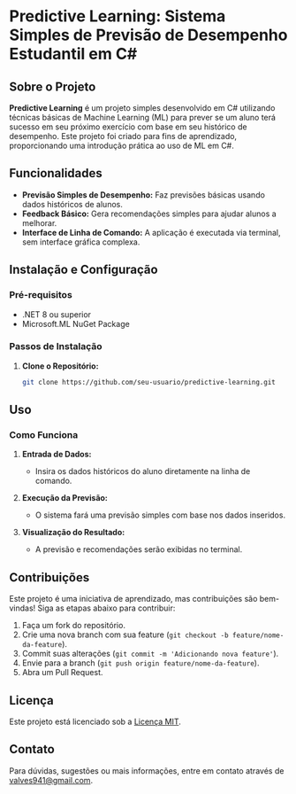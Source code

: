 # Predictive Learning: Sistema Simples de Previsão de Desempenho Estudantil em C#

## Sobre o Projeto

**Predictive Learning** é um projeto simples desenvolvido em C# utilizando técnicas básicas de Machine Learning (ML) para prever se um aluno terá sucesso em seu próximo exercício com base em seu histórico de desempenho. Este projeto foi criado para fins de aprendizado, proporcionando uma introdução prática ao uso de ML em C#.

## Funcionalidades

- **Previsão Simples de Desempenho:** Faz previsões básicas usando dados históricos de alunos.
- **Feedback Básico:** Gera recomendações simples para ajudar alunos a melhorar.
- **Interface de Linha de Comando:** A aplicação é executada via terminal, sem interface gráfica complexa.

## Instalação e Configuração

### Pré-requisitos

- .NET 8 ou superior
- Microsoft.ML NuGet Package

### Passos de Instalação

1. **Clone o Repositório:**
   ```bash
   git clone https://github.com/seu-usuario/predictive-learning.git
   ```
## Uso

### Como Funciona

1. **Entrada de Dados:**
   - Insira os dados históricos do aluno diretamente na linha de comando.

2. **Execução da Previsão:**
   - O sistema fará uma previsão simples com base nos dados inseridos.

3. **Visualização do Resultado:**
   - A previsão e recomendações serão exibidas no terminal.

## Contribuições

Este projeto é uma iniciativa de aprendizado, mas contribuições são bem-vindas! Siga as etapas abaixo para contribuir:

1. Faça um fork do repositório.
2. Crie uma nova branch com sua feature (`git checkout -b feature/nome-da-feature`).
3. Commit suas alterações (`git commit -m 'Adicionando nova feature'`).
4. Envie para a branch (`git push origin feature/nome-da-feature`).
5. Abra um Pull Request.

## Licença

Este projeto está licenciado sob a [Licença MIT](LICENSE).

## Contato

Para dúvidas, sugestões ou mais informações, entre em contato através de [valves941@gmail.com](mailto:valves941@gmail.com).
